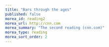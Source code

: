 ```yaml
---
title: "Bars through the ages"
published: false
morea_id: reading2
morea_url: http://cnn.com
morea_summary: "The second reading (cnn.com)"
morea_type: reading
morea_sort_order: 2
---
```


